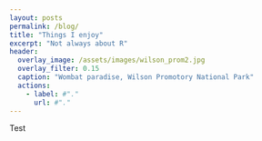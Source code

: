 ```yaml
---
layout: posts
permalink: /blog/
title: "Things I enjoy"
excerpt: "Not always about R"
header:
  overlay_image: /assets/images/wilson_prom2.jpg
  overlay_filter: 0.15
  caption: "Wombat paradise, Wilson Promotory National Park"
  actions:
    - label: #"."
      url: #"."
---
```


Test